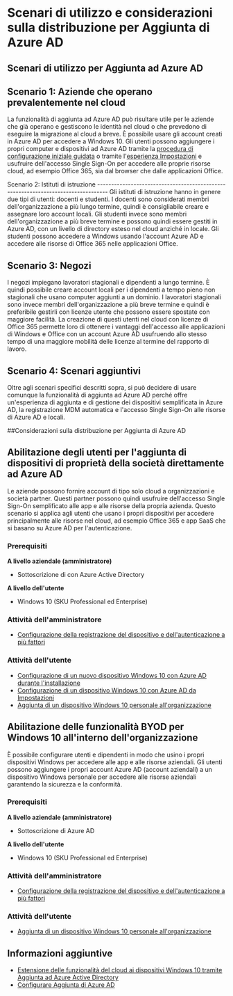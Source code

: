<properties 
	pageTitle="Scenari di utilizzo e considerazioni sulla distribuzione per Aggiunta di Azure AD | Microsoft Azure" 
	description="Vengono elencati e illustrati i diversi scenari di distribuzione disponibili per l'unione di Azure AD." 
	services="active-directory" 
	documentationCenter="" 
	authors="femila" 
	manager="stevenpo" 
	editor=""/>

<tags 
	ms.service="active-directory" 
	ms.workload="identity" 
	ms.tgt_pltfrm="na" 
	ms.devlang="na" 
	ms.topic="article" 
	ms.date="09/21/2015" 
	ms.author="femila"/>

# Scenari di utilizzo e considerazioni sulla distribuzione per Aggiunta di Azure AD 

## Scenari di utilizzo per Aggiunta ad Azure AD
Scenario 1: Aziende che operano prevalentemente nel cloud
--------------------------------------------------------
La funzionalità di aggiunta ad Azure AD può risultare utile per le aziende che già operano e gestiscono le identità nel cloud o che prevedono di eseguire la migrazione al cloud a breve. È possibile usare gli account creati in Azure AD per accedere a Windows 10. Gli utenti possono aggiungere i propri computer e dispositivi ad Azure AD tramite la [procedura di configurazione iniziale guidata](active-directory-azureadjoin-user-frx.md) o tramite l'[esperienza Impostazioni](active-directory-azureadjoin-user-upgrade.md) e usufruire dell'accesso Single Sign-On per accedere alle proprie risorse cloud, ad esempio Office 365, sia dal browser che dalle applicazioni Office.

Scenario 2: Istituti di istruzione ---------------------------------------------------------------------------------- Gli istituti di istruzione hanno in genere due tipi di utenti: docenti e studenti. I docenti sono considerati membri dell'organizzazione a più lungo termine, quindi è consigliabile creare e assegnare loro account locali. Gli studenti invece sono membri dell'organizzazione a più breve termine e possono quindi essere gestiti in Azure AD, con un livello di directory esteso nel cloud anziché in locale. Gli studenti possono accedere a Windows usando l'account Azure AD e accedere alle risorse di Office 365 nelle applicazioni Office.

Scenario 3: Negozi
---------------------------------------------------------------------------------------
I negozi impiegano lavoratori stagionali e dipendenti a lungo termine. È quindi possibile creare account locali per i dipendenti a tempo pieno non stagionali che usano computer aggiunti a un dominio. I lavoratori stagionali sono invece membri dell'organizzazione a più breve termine e quindi è preferibile gestirli con licenze utente che possono essere spostate con maggiore facilità. La creazione di questi utenti nel cloud con licenze di Office 365 permette loro di ottenere i vantaggi dell'accesso alle applicazioni di Windows e Office con un account Azure AD usufruendo allo stesso tempo di una maggiore mobilità delle licenze al termine del rapporto di lavoro.

Scenario 4: Scenari aggiuntivi
------------------------------------------------------------------------------------------
Oltre agli scenari specifici descritti sopra, si può decidere di usare comunque la funzionalità di aggiunta ad Azure AD perché offre un'esperienza di aggiunta e di gestione dei dispositivi semplificata in Azure AD, la registrazione MDM automatica e l'accesso Single Sign-On alle risorse di Azure AD e locali.


##Considerazioni sulla distribuzione per Aggiunta di Azure AD

Abilitazione degli utenti per l'aggiunta di dispositivi di proprietà della società direttamente ad Azure AD
-----------------------------------------------------------------------------------------

Le aziende possono fornire account di tipo solo cloud a organizzazioni e società partner. Questi partner possono quindi usufruire dell'accesso Single Sign-On semplificato alle app e alle risorse della propria azienda. Questo scenario si applica agli utenti che usano i propri dispositivi per accedere principalmente alle risorse nel cloud, ad esempio Office 365 e app SaaS che si basano su Azure AD per l'autenticazione.

### Prerequisiti
**A livello aziendale (amministratore)**

*	Sottoscrizione di con Azure Active Directory  

**A livello dell'utente**

*	Windows 10 (SKU Professional ed Enterprise)

### Attività dell'amministratore
* [Configurazione della registrazione del dispositivo e dell'autenticazione a più fattori](active-directory-azureadjoin-setup.md)

### Attività dell'utente
* [Configurazione di un nuovo dispositivo Windows 10 con Azure AD durante l'installazione](active-directory-azureadjoin-user-frx.md)
* [Configurazione di un dispositivo Windows 10 con Azure AD da Impostazioni](active-directory-azureadjoin-user-upgrade.md)
* [Aggiunta di un dispositivo Windows 10 personale all'organizzazione](active-directory-azureadjoin-personal-device.md)
  


## Abilitazione delle funzionalità BYOD per Windows 10 all'interno dell'organizzazione
È possibile configurare utenti e dipendenti in modo che usino i propri dispositivi Windows per accedere alle app e alle risorse aziendali. Gli utenti possono aggiungere i propri account Azure AD (account aziendali) a un dispositivo Windows personale per accedere alle risorse aziendali garantendo la sicurezza e la conformità.

### Prerequisiti
**A livello aziendale (amministratore)**

*	Sottoscrizione di Azure AD

**A livello dell'utente**

*	Windows 10 (SKU Professional ed Enterprise)


### Attività dell'amministratore

* [Configurazione della registrazione del dispositivo e dell'autenticazione a più fattori](active-directory-azureadjoin-setup.md)

### Attività dell'utente
* [Aggiunta di un dispositivo Windows 10 personale all'organizzazione](active-directory-azureadjoin-personal-device.md)


## Informazioni aggiuntive
* [Estensione delle funzionalità del cloud ai dispositivi Windows 10 tramite Aggiunta ad Azure Active Directory](active-directory-azureadjoin-overview.md)
* [Configurare Aggiunta di Azure AD](active-directory-azureadjoin-setup.md)

<!---HONumber=Sept15_HO4-->